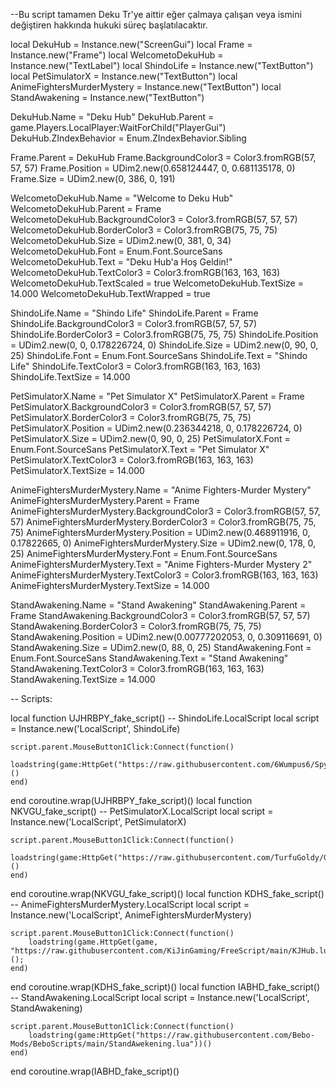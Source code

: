 --Bu script tamamen Deku Tr'ye aittir eğer çalmaya çalışan veya ismini değiştiren hakkında hukuki süreç başlatılacaktır.




local DekuHub = Instance.new("ScreenGui")
local Frame = Instance.new("Frame")
local WelcometoDekuHub = Instance.new("TextLabel")
local ShindoLife = Instance.new("TextButton")
local PetSimulatorX = Instance.new("TextButton")
local AnimeFightersMurderMystery = Instance.new("TextButton")
local StandAwakening = Instance.new("TextButton")



DekuHub.Name = "Deku Hub"
DekuHub.Parent = game.Players.LocalPlayer:WaitForChild("PlayerGui")
DekuHub.ZIndexBehavior = Enum.ZIndexBehavior.Sibling

Frame.Parent = DekuHub
Frame.BackgroundColor3 = Color3.fromRGB(57, 57, 57)
Frame.Position = UDim2.new(0.658124447, 0, 0.681135178, 0)
Frame.Size = UDim2.new(0, 386, 0, 191)

WelcometoDekuHub.Name = "Welcome to Deku Hub"
WelcometoDekuHub.Parent = Frame
WelcometoDekuHub.BackgroundColor3 = Color3.fromRGB(57, 57, 57)
WelcometoDekuHub.BorderColor3 = Color3.fromRGB(75, 75, 75)
WelcometoDekuHub.Size = UDim2.new(0, 381, 0, 34)
WelcometoDekuHub.Font = Enum.Font.SourceSans
WelcometoDekuHub.Text = "Deku Hub'a Hoş Geldin!"
WelcometoDekuHub.TextColor3 = Color3.fromRGB(163, 163, 163)
WelcometoDekuHub.TextScaled = true
WelcometoDekuHub.TextSize = 14.000
WelcometoDekuHub.TextWrapped = true

ShindoLife.Name = "Shindo Life"
ShindoLife.Parent = Frame
ShindoLife.BackgroundColor3 = Color3.fromRGB(57, 57, 57)
ShindoLife.BorderColor3 = Color3.fromRGB(75, 75, 75)
ShindoLife.Position = UDim2.new(0, 0, 0.178226724, 0)
ShindoLife.Size = UDim2.new(0, 90, 0, 25)
ShindoLife.Font = Enum.Font.SourceSans
ShindoLife.Text = "Shindo Life"
ShindoLife.TextColor3 = Color3.fromRGB(163, 163, 163)
ShindoLife.TextSize = 14.000

PetSimulatorX.Name = "Pet Simulator X"
PetSimulatorX.Parent = Frame
PetSimulatorX.BackgroundColor3 = Color3.fromRGB(57, 57, 57)
PetSimulatorX.BorderColor3 = Color3.fromRGB(75, 75, 75)
PetSimulatorX.Position = UDim2.new(0.236344218, 0, 0.178226724, 0)
PetSimulatorX.Size = UDim2.new(0, 90, 0, 25)
PetSimulatorX.Font = Enum.Font.SourceSans
PetSimulatorX.Text = "Pet Simulator X"
PetSimulatorX.TextColor3 = Color3.fromRGB(163, 163, 163)
PetSimulatorX.TextSize = 14.000

AnimeFightersMurderMystery.Name = "Anime Fighters-Murder Mystery"
AnimeFightersMurderMystery.Parent = Frame
AnimeFightersMurderMystery.BackgroundColor3 = Color3.fromRGB(57, 57, 57)
AnimeFightersMurderMystery.BorderColor3 = Color3.fromRGB(75, 75, 75)
AnimeFightersMurderMystery.Position = UDim2.new(0.468911916, 0, 0.17822665, 0)
AnimeFightersMurderMystery.Size = UDim2.new(0, 178, 0, 25)
AnimeFightersMurderMystery.Font = Enum.Font.SourceSans
AnimeFightersMurderMystery.Text = "Anime Fighters-Murder Mystery 2"
AnimeFightersMurderMystery.TextColor3 = Color3.fromRGB(163, 163, 163)
AnimeFightersMurderMystery.TextSize = 14.000

StandAwakening.Name = "Stand Awakening"
StandAwakening.Parent = Frame
StandAwakening.BackgroundColor3 = Color3.fromRGB(57, 57, 57)
StandAwakening.BorderColor3 = Color3.fromRGB(75, 75, 75)
StandAwakening.Position = UDim2.new(0.00777202053, 0, 0.309116691, 0)
StandAwakening.Size = UDim2.new(0, 88, 0, 25)
StandAwakening.Font = Enum.Font.SourceSans
StandAwakening.Text = "Stand Awakening"
StandAwakening.TextColor3 = Color3.fromRGB(163, 163, 163)
StandAwakening.TextSize = 14.000

-- Scripts:

local function UJHRBPY_fake_script() -- ShindoLife.LocalScript 
	local script = Instance.new('LocalScript', ShindoLife)

	script.parent.MouseButton1Click:Connect(function()
		loadstring(game:HttpGet("https://raw.githubusercontent.com/6Wumpus6/SpyHub/main/ShindoLife"))()
	end)
end
coroutine.wrap(UJHRBPY_fake_script)()
local function NKVGU_fake_script() -- PetSimulatorX.LocalScript 
	local script = Instance.new('LocalScript', PetSimulatorX)

	script.parent.MouseButton1Click:Connect(function()
		loadstring(game:HttpGet("https://raw.githubusercontent.com/TurfuGoldy/GoldenScripts/main/EzPets.lua"))()
	end)
end
coroutine.wrap(NKVGU_fake_script)()
local function KDHS_fake_script() -- AnimeFightersMurderMystery.LocalScript 
	local script = Instance.new('LocalScript', AnimeFightersMurderMystery)

	script.parent.MouseButton1Click:Connect(function()
		loadstring(game.HttpGet(game, "https://raw.githubusercontent.com/KiJinGaming/FreeScript/main/KJHub.lua"))();
	end)
end
coroutine.wrap(KDHS_fake_script)()
local function IABHD_fake_script() -- StandAwakening.LocalScript 
	local script = Instance.new('LocalScript', StandAwakening)

	script.parent.MouseButton1Click:Connect(function()
		loadstring(game:HttpGet("https://raw.githubusercontent.com/Bebo-Mods/BeboScripts/main/StandAwekening.lua"))()
	end)
end
coroutine.wrap(IABHD_fake_script)()

